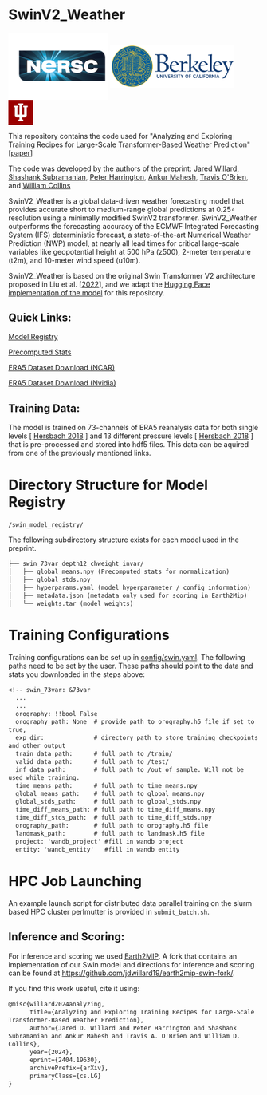 # SwinV2_Weather

<img src="assets/nersc.png" width="200px" style="vertical-align: middle;"> <img src="assets/ucberk.png" width="250px" style="vertical-align: middle;"> <img src="assets/indiana.png" width="50px" style="vertical-align: middle;">


This repository contains the code used for "Analyzing and Exploring Training Recipes for Large-Scale Transformer-Based Weather Prediction" \[[paper](https://arxiv.org/abs/2404.19630)\]

The code was developed by the authors of the preprint: 
[Jared Willard](https://www.linkedin.com/in/jareddwillard/), [Shashank Subramanian](https://www.nersc.gov/about/nersc-staff/data-analytics-services/shashank-subramanian/), [Peter Harrington](https://www.nersc.gov/about/nersc-staff/data-analytics-services/peter-harrington/), [Ankur Mahesh](https://eps.berkeley.edu/people/ankur-mahesh), [Travis O'Brien](https://earth.indiana.edu/directory/faculty/obrien-travis.html), and [William Collins](https://profiles.lbl.gov/11626-william-collins)

SwinV2_Weather is a global data-driven weather forecasting model that provides accurate short to medium-range global predictions at 0.25∘ resolution using a minimally modified SwinV2 transformer. SwinV2_Weather outperforms the forecasting accuracy of the ECMWF Integrated Forecasting System (IFS) deterministic forecast, a state-of-the-art Numerical Weather Prediction (NWP) model, at nearly all lead times for critical large-scale variables like geopotential height at 500 hPa (z500), 2-meter temperature (t2m), and 10-meter wind speed (u10m). 

SwinV2_Weather is based on the original Swin Transformer V2 architecture proposed in Liu et al. \[[2022](http://openaccess.thecvf.com/content/CVPR2022/html/Liu_Swin_Transformer_V2_Scaling_Up_Capacity_and_Resolution_CVPR_2022_paper.html)\], and we adapt the [Hugging Face implementation of the model](https://github.com/huggingface/pytorch-image-models/blob/v0.9.2/timm/models/swin_transformer_v2_cr.py) for this repository.



## Quick Links:

[Model Registry](https://portal.nersc.gov/cfs/dasrepo/swin_model_registry/)

[Precomputed Stats](https://portal.nersc.gov/cfs/dasrepo/swin_stats/)

[ERA5 Dataset Download (NCAR)](https://rda.ucar.edu/datasets/ds633.0/#)

[ERA5 Dataset Download (Nvidia)](https://docs.nvidia.com/deeplearning/modulus/modulus-core/examples/weather/dataset_download/readme.html)

## Training Data:

The model is trained on 73-channels of ERA5 reanalysis data for both single levels \[ [Hersbach 2018](10.24381/cds.adbb2d47) \] and 13 different pressure levels \[ [Hersbach 2018](10.24381/cds.bd0915c6) \]  that is pre-processed and stored into hdf5 files. This data can be aquired from one of the previously mentioned links. 


# Directory Structure for Model Registry
`/swin_model_registry/`

The following subdirectory structure exists for each model used in the preprint. 
```
├── swin_73var_depth12_chweight_invar/
│   ├── global_means.npy (Precomputed stats for normalization)
│   ├── global_stds.npy
│   ├── hyperparams.yaml (model hyperparameter / config information)
│   ├── metadata.json (metadata only used for scoring in Earth2Mip)
│   └── weights.tar (model weights)

```


# Training Configurations

Training configurations can be set up in [config/swin.yaml](config/swin.yaml). The following paths need to be set by the user. These paths should point to the data and stats you downloaded in the steps above:

``` -->
<!-- swin_73var: &73var
  ...
  ...
  orography: !!bool False 
  orography_path: None  # provide path to orography.h5 file if set to true, 
  exp_dir:              # directory path to store training checkpoints and other output
  train_data_path:      # full path to /train/
  valid_data_path:      # full path to /test/
  inf_data_path:        # full path to /out_of_sample. Will not be used while training.
  time_means_path:      # full path to time_means.npy
  global_means_path:    # full path to global_means.npy
  global_stds_path:     # full path to global_stds.npy
  time_diff_means_path: # full path to time_diff_means.npy
  time_diff_stds_path:  # full path to time_diff_stds.npy
  orography_path:       # full path to orography.h5 file
  landmask_path:        # full path to landmask.h5 file
  project: 'wandb_project' #fill in wandb project
  entity: 'wandb_entity'   #fill in wandb entity

```

# HPC Job Launching

An example launch script for distributed data parallel training on the slurm based HPC cluster perlmutter is provided in ```submit_batch.sh```.

## Inference and Scoring:
For inference and scoring we used [Earth2MIP](https://github.com/NVIDIA/earth2mip). A fork that contains an implementation of our Swin model and directions for inference and scoring can be found at https://github.com/jdwillard19/earth2mip-swin-fork/. 


If you find this work useful, cite it using:
```
@misc{willard2024analyzing,
      title={Analyzing and Exploring Training Recipes for Large-Scale Transformer-Based Weather Prediction}, 
      author={Jared D. Willard and Peter Harrington and Shashank Subramanian and Ankur Mahesh and Travis A. O'Brien and William D. Collins},
      year={2024},
      eprint={2404.19630},
      archivePrefix={arXiv},
      primaryClass={cs.LG}
}
```


